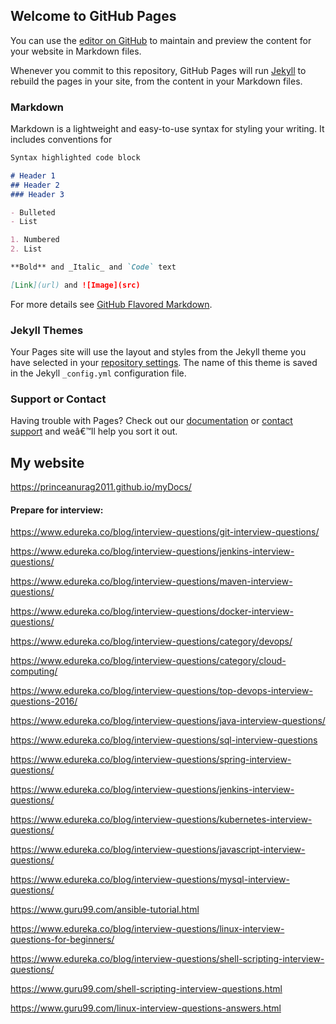 ## Welcome to GitHub Pages

You can use the [editor on GitHub](https://github.com/princeanurag2011/myDocs/edit/master/README.md) to maintain and preview the content for your website in Markdown files.

Whenever you commit to this repository, GitHub Pages will run [Jekyll](https://jekyllrb.com/) to rebuild the pages in your site, from the content in your Markdown files.

### Markdown

Markdown is a lightweight and easy-to-use syntax for styling your writing. It includes conventions for

```markdown
Syntax highlighted code block

# Header 1
## Header 2
### Header 3

- Bulleted
- List

1. Numbered
2. List

**Bold** and _Italic_ and `Code` text

[Link](url) and ![Image](src)
```

For more details see [GitHub Flavored Markdown](https://guides.github.com/features/mastering-markdown/).

### Jekyll Themes

Your Pages site will use the layout and styles from the Jekyll theme you have selected in your [repository settings](https://github.com/princeanurag2011/myDocs/settings). The name of this theme is saved in the Jekyll `_config.yml` configuration file.

### Support or Contact

Having trouble with Pages? Check out our [documentation](https://help.github.com/categories/github-pages-basics/) or [contact support](https://github.com/contact) and weâ€™ll help you sort it out.
## My website 
https://princeanurag2011.github.io/myDocs/

#### Prepare for interview:

https://www.edureka.co/blog/interview-questions/git-interview-questions/

https://www.edureka.co/blog/interview-questions/jenkins-interview-questions/

https://www.edureka.co/blog/interview-questions/maven-interview-questions/

https://www.edureka.co/blog/interview-questions/docker-interview-questions/



https://www.edureka.co/blog/interview-questions/category/devops/

https://www.edureka.co/blog/interview-questions/category/cloud-computing/

https://www.edureka.co/blog/interview-questions/top-devops-interview-questions-2016/

https://www.edureka.co/blog/interview-questions/java-interview-questions/

https://www.edureka.co/blog/interview-questions/sql-interview-questions

https://www.edureka.co/blog/interview-questions/spring-interview-questions/

https://www.edureka.co/blog/interview-questions/jenkins-interview-questions/

https://www.edureka.co/blog/interview-questions/kubernetes-interview-questions/

https://www.edureka.co/blog/interview-questions/javascript-interview-questions/

https://www.edureka.co/blog/interview-questions/mysql-interview-questions/

https://www.guru99.com/ansible-tutorial.html

https://www.edureka.co/blog/interview-questions/linux-interview-questions-for-beginners/

https://www.edureka.co/blog/interview-questions/shell-scripting-interview-questions/

https://www.guru99.com/shell-scripting-interview-questions.html

https://www.guru99.com/linux-interview-questions-answers.html

